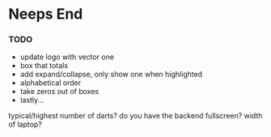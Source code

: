 # Neeps End

### TODO

- update logo with vector one
- box that totals
- add expand/collapse, only show one when highlighted
- alphabetical order
- take zeros out of boxes
- lastly...

typical/highest number of darts?
do you have the backend fullscreen? width of laptop?
